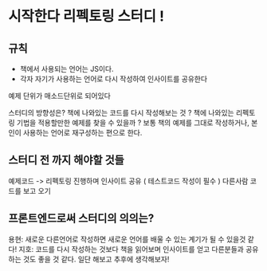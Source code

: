 # 시작한다 리펙토링 스터디 ! 


## 규칙
- 책에서 사용되는 언어는 JS이다.
- 각자 자기가 사용하는 언어로 다시 작성하여 인사이트를 공유한다

예제 단위가 매소드단위로 되어있다

스터디의 방향성은?
책에 나와있는 코드를 다시 작성해보는 것 ?
책에 나와있는 리펙토링 기법을 적용할만한 예제를 찾을 수 있을까 ?
보통 책의 예제를 그대로 작성하거나, 본인이 사용하는 언어로 재구성하는 편으로 한다.


## 스터디 전 까지 해야할 것들
예제코드 -> 리펙토링 진행하며 인사이트 공유 ( 테스트코드 작성이 필수 )
다른사람 코드를 보고 오기


## 프론트엔드로써 스터디의 의의는?

용현: 새로운 다른언어로 작성하면 새로운 언어를 배울 수 있는 계기가 될 수 있을것 같다!
지호: 코드를 다시 작성하는 것보다 책을 읽어보며 인사이트를 얻고 다른분들과 공유하는 것도 좋을 것 같다. 일단 해보고 추후에 생각해보자!